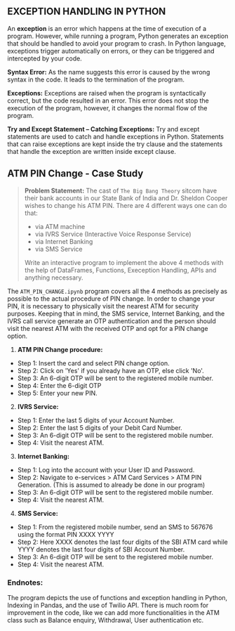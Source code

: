 ## EXCEPTION HANDLING IN PYTHON
An __exception__ is an error which happens at the time of execution of a program. However, while running a program, Python generates an exception that should be handled to avoid your program to crash. In Python language, exceptions trigger automatically on errors, or they can be triggered and intercepted by your code.

**Syntax Error:**  As the name suggests this error is caused by the wrong syntax in the code. It leads to the termination of the program.

**Exceptions:**  Exceptions are raised when the program is syntactically correct, but the code resulted in an error. This error does not stop the execution of the program, however, it changes the normal flow of the program.

**Try and Except Statement – Catching Exceptions:**  Try and except statements are used to catch and handle exceptions in Python. Statements that can raise exceptions are kept inside the try clause and the statements that handle the exception are written inside except clause.

## ATM PIN Change - Case Study
> **Problem Statement:** The cast of `The Big Bang Theory` sitcom have their bank accounts in our State Bank of India and Dr. Sheldon Cooper wishes to change his ATM PIN. There are 4 different ways one can do that:
>- via ATM machine
>- via IVRS Service (Interactive Voice Response Service)
>- via Internet Banking 
>- via SMS Service
>
> Write an interactive program to implement the above 4 methods with the help of DataFrames, Functions, Exeception Handling, APIs and anything necessary. 

The `ATM_PIN_CHANGE.ipynb` program covers all the 4 methods as precisely as possible to the actual procedure of PIN change. 
In order to change your PIN, it is necessary to physically visit the nearest ATM for security purposes. Keeping that in mind, the SMS service, Internet Banking, and the IVRS call service generate an OTP  authentication and the person should visit the nearest ATM with the received OTP and opt for a PIN change option.

1. **ATM PIN Change procedure:**
- Step 1: Insert the card and select PIN change option.
- Step 2: Click on 'Yes' if you already have an OTP, else click 'No'.
- Step 3: An 6-digit OTP will be sent to the registered mobile number.
- Step 4: Enter the 6-digit OTP
- Step 5: Enter your new PIN.
2. **IVRS Service:**
- Step 1: Enter the last 5 digits of your Account Number.
- Step 2: Enter the last 5 digits of your Debit Card Number.
- Step 3: An 6-digit OTP will be sent to the registered mobile number.
- Step 4: Visit the nearest ATM.
3. **Internet Banking:**
- Step 1: Log into the account with your User ID and Password.
- Step 2: Navigate to e-services > ATM Card Services > ATM PIN Generation. (This is assumed to already be done in our program)
- Step 3: An 6-digit OTP will be sent to the registered mobile number.
- Step 4: Visit the nearest ATM.
4. **SMS Service:**
- Step 1: From the registered mobile number, send an SMS to 567676 using the format PIN XXXX YYYY
- Step 2: Here XXXX denotes the last four digits of the SBI ATM card while YYYY denotes the last four digits of SBI Account Number.
- Step 3: An 6-digit OTP will be sent to the registered mobile number.
- Step 4: Visit the nearest ATM.

### Endnotes:
The program depicts the use of functions and exception handling in Python, Indexing in Pandas, and the use of Twilio API. There is much room for improvement in the code, like we can add more functionalities in the ATM class such as Balance enquiry, Withdrawal, User authentication etc. 
